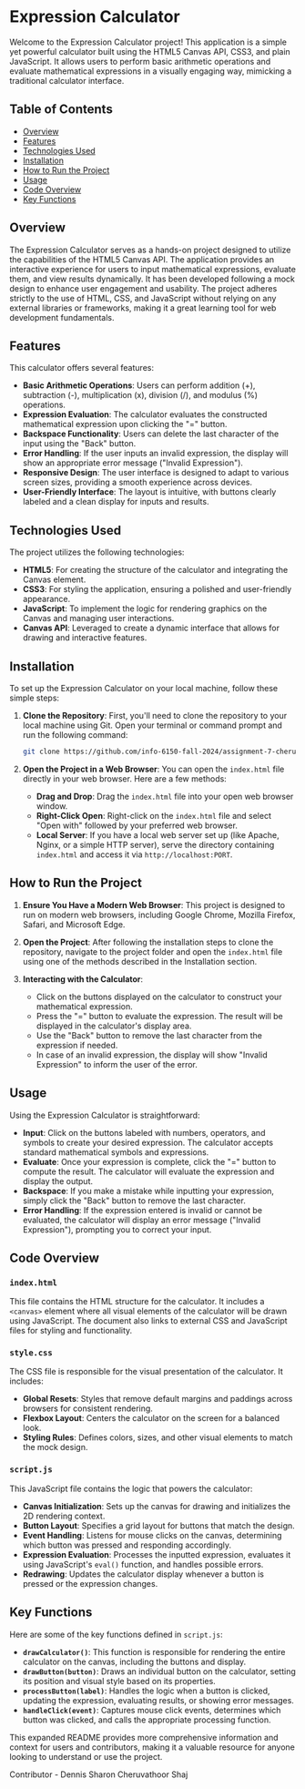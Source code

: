 
# Expression Calculator

Welcome to the Expression Calculator project! This application is a simple yet powerful calculator built using the HTML5 Canvas API, CSS3, and plain JavaScript. It allows users to perform basic arithmetic operations and evaluate mathematical expressions in a visually engaging way, mimicking a traditional calculator interface.

## Table of Contents

- [Overview](#overview)
- [Features](#features)
- [Technologies Used](#technologies-used)
- [Installation](#installation)
- [How to Run the Project](#how-to-run-the-project)
- [Usage](#usage)
- [Code Overview](#code-overview)
- [Key Functions](#key-functions)

## Overview

The Expression Calculator serves as a hands-on project designed to utilize the capabilities of the HTML5 Canvas API. The application provides an interactive experience for users to input mathematical expressions, evaluate them, and view results dynamically. It has been developed following a mock design to enhance user engagement and usability. The project adheres strictly to the use of HTML, CSS, and JavaScript without relying on any external libraries or frameworks, making it a great learning tool for web development fundamentals.

## Features

This calculator offers several features:

- **Basic Arithmetic Operations**: Users can perform addition (+), subtraction (-), multiplication (x), division (/), and modulus (%) operations.
- **Expression Evaluation**: The calculator evaluates the constructed mathematical expression upon clicking the "=" button.
- **Backspace Functionality**: Users can delete the last character of the input using the "Back" button.
- **Error Handling**: If the user inputs an invalid expression, the display will show an appropriate error message ("Invalid Expression").
- **Responsive Design**: The user interface is designed to adapt to various screen sizes, providing a smooth experience across devices.
- **User-Friendly Interface**: The layout is intuitive, with buttons clearly labeled and a clean display for inputs and results.

## Technologies Used

The project utilizes the following technologies:

- **HTML5**: For creating the structure of the calculator and integrating the Canvas element.
- **CSS3**: For styling the application, ensuring a polished and user-friendly appearance.
- **JavaScript**: To implement the logic for rendering graphics on the Canvas and managing user interactions.
- **Canvas API**: Leveraged to create a dynamic interface that allows for drawing and interactive features.

## Installation

To set up the Expression Calculator on your local machine, follow these simple steps:

1. **Clone the Repository**:
   First, you'll need to clone the repository to your local machine using Git. Open your terminal or command prompt and run the following command:

   ```bash
   git clone https://github.com/info-6150-fall-2024/assignment-7-cheruvathoorshajd.git
   ```

2. **Open the Project in a Web Browser**:
   You can open the `index.html` file directly in your web browser. Here are a few methods:
   - **Drag and Drop**: Drag the `index.html` file into your open web browser window.
   - **Right-Click Open**: Right-click on the `index.html` file and select "Open with" followed by your preferred web browser.
   - **Local Server**: If you have a local web server set up (like Apache, Nginx, or a simple HTTP server), serve the directory containing `index.html` and access it via `http://localhost:PORT`.

## How to Run the Project

1. **Ensure You Have a Modern Web Browser**:
   This project is designed to run on modern web browsers, including Google Chrome, Mozilla Firefox, Safari, and Microsoft Edge.

2. **Open the Project**:
   After following the installation steps to clone the repository, navigate to the project folder and open the `index.html` file using one of the methods described in the Installation section.

3. **Interacting with the Calculator**:
   - Click on the buttons displayed on the calculator to construct your mathematical expression.
   - Press the "=" button to evaluate the expression. The result will be displayed in the calculator's display area.
   - Use the "Back" button to remove the last character from the expression if needed.
   - In case of an invalid expression, the display will show "Invalid Expression" to inform the user of the error.

## Usage

Using the Expression Calculator is straightforward:

- **Input**: Click on the buttons labeled with numbers, operators, and symbols to create your desired expression. The calculator accepts standard mathematical symbols and expressions.
- **Evaluate**: Once your expression is complete, click the "=" button to compute the result. The calculator will evaluate the expression and display the output.
- **Backspace**: If you make a mistake while inputting your expression, simply click the "Back" button to remove the last character.
- **Error Handling**: If the expression entered is invalid or cannot be evaluated, the calculator will display an error message ("Invalid Expression"), prompting you to correct your input.

## Code Overview

### `index.html`

This file contains the HTML structure for the calculator. It includes a `<canvas>` element where all visual elements of the calculator will be drawn using JavaScript. The document also links to external CSS and JavaScript files for styling and functionality.

### `style.css`

The CSS file is responsible for the visual presentation of the calculator. It includes:
- **Global Resets**: Styles that remove default margins and paddings across browsers for consistent rendering.
- **Flexbox Layout**: Centers the calculator on the screen for a balanced look.
- **Styling Rules**: Defines colors, sizes, and other visual elements to match the mock design.

### `script.js`

This JavaScript file contains the logic that powers the calculator:
- **Canvas Initialization**: Sets up the canvas for drawing and initializes the 2D rendering context.
- **Button Layout**: Specifies a grid layout for buttons that match the design.
- **Event Handling**: Listens for mouse clicks on the canvas, determining which button was pressed and responding accordingly.
- **Expression Evaluation**: Processes the inputted expression, evaluates it using JavaScript's `eval()` function, and handles possible errors.
- **Redrawing**: Updates the calculator display whenever a button is pressed or the expression changes.

## Key Functions

Here are some of the key functions defined in `script.js`:

- **`drawCalculator()`**: This function is responsible for rendering the entire calculator on the canvas, including the buttons and display.
- **`drawButton(button)`**: Draws an individual button on the calculator, setting its position and visual style based on its properties.
- **`processButton(label)`**: Handles the logic when a button is clicked, updating the expression, evaluating results, or showing error messages.
- **`handleClick(event)`**: Captures mouse click events, determines which button was clicked, and calls the appropriate processing function.


This expanded README provides more comprehensive information and context for users and contributors, making it a valuable resource for anyone looking to understand or use the project.

Contributor - Dennis Sharon Cheruvathoor Shaj